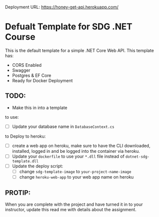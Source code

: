 Deployment URL:
https://honey-get-api.herokuapp.com/

# Defualt Template for SDG .NET Course

This is the default template for a simple .NET Core Web API. This template has:

- CORS Enabled
- Swagger
- Postgres & EF Core
- Ready for Docker Deployment

## TODO:

- Make this in into a template

to use:

- [ ] Update your database name in `DatabaseContext.cs`

to Deploy to heroku:

- [ ] create a web app on heroku, make sure to have the CLI downloaded, installed, logged in and be logged into the container via heroku.
- [ ] Update your `dockerfile` to use your `*.dll` file instead of `dotnet-sdg-template.dll`
- [ ] Update the deploy script:
  - [ ] change `sdg-template-image` to `your-project-name-image`
  - [ ] change `heroku-web-app` to your web app name on heroku

## PROTIP:

When you are complete with the project and have turned it in to your instructor, update this read me with details about the assignment.
